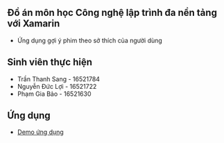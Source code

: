## Đồ án môn học Công nghệ lập trình đa nền tảng với Xamarin
* Ứng dụng gợi ý phim theo sở thích của người dùng
## Sinh viên thực hiện
* Trần Thanh Sang  -  16521784
* Nguyễn Đức Lợi   -  16521722
* Phạm Gia Bảo     -  16521630
## Ứng dụng
* [Demo ứng dụng](https://drive.google.com/file/d/1J8CHnlvz59zuQDTB5048E4vGRR4FlpCW/view?usp=sharing)
